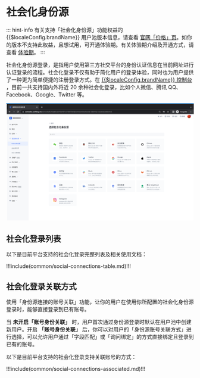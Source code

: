
# 社会化身份源

<LastUpdated/>

::: hint-info
有关支持「社会化身份源」功能权益的 {{$localeConfig.brandName}} 用户池版本信息，请查看 [官网「价格」页](https://authing.cn/pricing)。如你的版本不支持此权益，且想试用，可开通体验期。有关体验期介绍及开通方式，请查看 [体验期](/guides/basics/trial/README.md)。
::: 

社会化身份源登录，是指用户使用第三方社交平台的身份认证信息在当前网址进行认证登录的流程。社会化登录不仅有助于简化用户的登录体验，同时也为用户提供了一种更为简单便捷的注册登录方式。在 [{{$localeConfig.brandName}} 控制台](https://authing.cn/) ，目前一共支持国内外将近 20 余种社会化登录，比如个人微信、腾讯 QQ、Facebook、Google、Twitter 等。

![](./images/add_social.png)


## 社会化登录列表

以下是目前平台支持的社会化登录完整列表及相关使用文档：

!!!include(common/social-connections-table.md)!!!

## 社会化登录关联方式

使用「身份源连接的账号关联」功能，让你的用户在使用你所配置的社会化身份源登录时，能够直接登录到已有账号。

当 **未开启「账号身份关联」** 时，用户首次通过身份源登录时默认在用户池中创建新用户。开启 **「账号身份关联」** 后，你可以对用户的「身份源账号关联方式」进行选择，可以允许用户通过「字段匹配」或「询问绑定」的方式直接绑定且登录到已有的账号。

以下是目前平台支持的社会化登录支持关联账号的方式：

!!!include(common/social-connections-associated.md)!!!